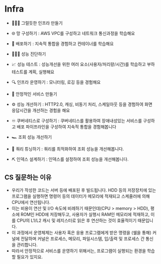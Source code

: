 # Infra

- 👨🏻‍💻 그럴듯한 인프라 만들기
- 🌐 망 구성하기 : AWS VPC를 구성하고 네트워크 통신과정을 학습해요
- 🚚 배포하기 : 지속적 통합을 경험하고 컨테이너를 학습해요


- 🕵🏻‍♂️ 성능 진단하기
- 📈 성능 테스트 : 성능개선을 위한 여러 요소(사용자/처리량/시간)를 학습하고 부하테스트를 계획, 실행해요
- 🔍 인프라 운영하기 : 모니터링, 로깅 등을 경험해요


- 🛫 안정적인 서비스 만들기
- ⚙️ 성능 개선하기 : HTTP2.0, 캐싱, 비동기 처리, 스케일아웃 등을 경험하여 화면 응답시간을 개선하는 경험을 해요
- ♾️ 쿠버네티스로 구성하기 : 쿠버네티스를 활용하여 장애내성있는 서비스를 구성하고 배포 파이프라인을 구성하여 지속적 통합을 경험해봅니다


- 🏎️ 조회 성능 개선하기
- 🔧 쿼리 튜닝하기 : 쿼리를 최적화하여 조회 성능을 개선해봅니다.
- ⛏️ 인덱스 설계하기 : 인덱스를 설정하여 조회 성능을 개선해봅니다.

## CS 질문하는 이유

- 우리가 작성한 코드는 서버 등에 배포된 후 빌드됩니다. HDD 등의 저장장치에 있는 프로그램을 실행하면 명령어 등의 데이터가 메모리에 적재되고 스케줄러에 의해 CPU에서 연산됩니다.
- 이는 비용이 연산 및 I/O 속도에 비례하기 때문인데(CPU > memory > HDD), 평소에 ROM인 HDD에 저장해두고, 사용자가 실행시 RAM인 메모리에 적재하고, 이를 CPU의 L1/L2 캐시 및 레지스터로 읽은 후 연산하는 것이 효율적이기 때문입니다.
- 이 과정에서 운영체제는 사용자 혹은 응용 프로그램에게 받은 명령을 (쉘을 통해) 커널에 전달하며 커널은 프로세스, 메모리, 파일시스템, 입/출력 및 프로세스 간 통신을 관리합니다.
- 따라서 안정적으로 서비스를 운영하기 위해서는, 프로그램이 실행되는 환경을 학습할 필요가 있지요.
